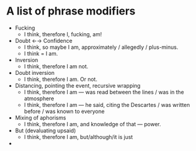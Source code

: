 # A list of phrase modifiers

* Fucking
	* I think, therefore I, fucking, am!
* Doubt ←→ Confidence
	* I think, so maybe I am, approximately / allegedly / plus-minus.
	* I think = I am.
* Inversion
	* I think, therefore I am not.
* Doubt inversion
	* I think, therefore I am. Or not.
* Distancing, pointing the event, recursive wrapping
	* I think, therefore I am — was read between the lines / was in the atmosphere
	* I think, therefore I am — he said, citing the Descartes / was written before / was known to everyone
* Mixing of aphorisms
	* I think, therefore I am, and knowledge of that — power.
* But (devaluating upsaid)
	* I think, therefore I am, but/although/it is just
*
